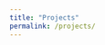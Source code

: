 ```yaml
---
title: "Projects"
permalink: /projects/
---
```


<!-- {% include base_path %}


{% for post in site.projects %}
  {% include archive-single.html %}
{% endfor %}
-->

